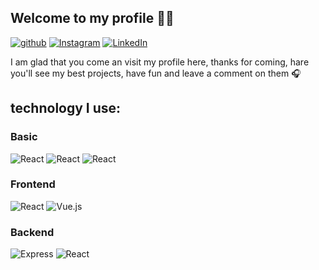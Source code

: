 ##  Welcome to my profile 🖐🏻

[![github](https://img.shields.io/badge/GitHub-000000?style=for-the-badge&logo=GitHub&logoColor=white)](https://github.com/Mrroboto9819)
[![Instagram](https://img.shields.io/badge/Instagram-E4405F?style=for-the-badge&logo=Instagram&logoColor=white)](https://www.instagram.com/pablo_cabrera09/)
[![LinkedIn](https://img.shields.io/badge/LinkedIn-0A66C2?style=for-the-badge&logo=LinkedIn&logoColor=white)](https://www.linkedin.com/in/pablo-cabrera-castrejon-7102a5200/)

I am glad that you come an visit my profile here, thanks for coming, hare you'll see my best projects, have fun and leave a comment on them 🎧

## technology I use:
### Basic
![React](https://img.shields.io/badge/React-61DAFB?style=for-the-badge&logo=React&logoColor=black)
![React](https://img.shields.io/badge/React-61DAFB?style=for-the-badge&logo=React&logoColor=black)
![React](https://img.shields.io/badge/React-61DAFB?style=for-the-badge&logo=React&logoColor=black)

### Frontend
![React](https://img.shields.io/badge/React-61DAFB?style=for-the-badge&logo=React&logoColor=black)
![Vue.js](https://img.shields.io/badge/Vue.js-4FC08D?style=for-the-badge&logo=Vue.js&logoColor=white)

### Backend
![Express](https://img.shields.io/badge/Express-fff?style=for-the-badge&logo=Express&logoColor=black)
![React](https://img.shields.io/badge/React-61DAFB?style=for-the-badge&logo=React&logoColor=black)
